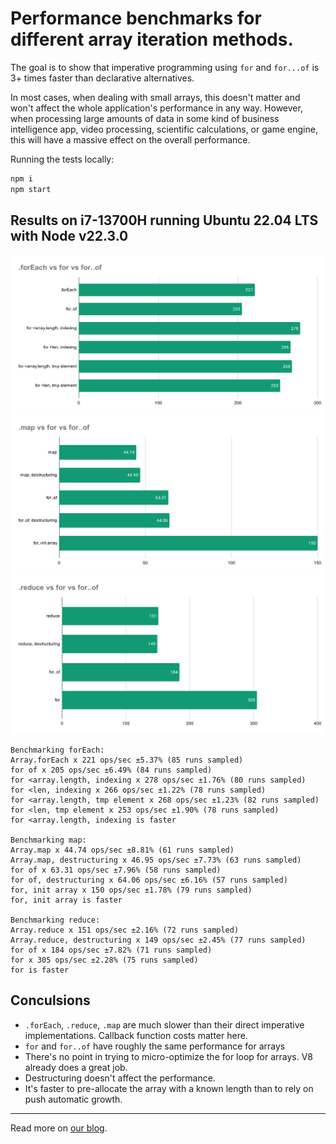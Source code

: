 # Performance benchmarks for different array iteration methods.

The goal is to show that imperative programming using `for` and `for...of` is 3+ times faster than declarative alternatives.

In most cases, when dealing with small arrays, this doesn't matter and won't affect the whole application's performance in any way. However, when processing large amounts of data in some kind of business intelligence app, video processing, scientific calculations, or game engine, this will have a massive effect on the overall performance.

Running the tests locally:

```bash
npm i
npm start
```

## Results on i7-13700H running Ubuntu 22.04 LTS with Node v22.3.0

![forEach vs for vs for..of](results/forEach.svg)
![map vs for vs for..of](results/map.svg)
![reduce vs for vs for..of](results/reduce.svg)

```
Benchmarking forEach:
Array.forEach x 221 ops/sec ±5.37% (85 runs sampled)
for of x 205 ops/sec ±6.49% (84 runs sampled)
for <array.length, indexing x 278 ops/sec ±1.76% (80 runs sampled)
for <len, indexing x 266 ops/sec ±1.22% (78 runs sampled)
for <array.length, tmp element x 268 ops/sec ±1.23% (82 runs sampled)
for <len, tmp element x 253 ops/sec ±1.90% (78 runs sampled)
for <array.length, indexing is faster

Benchmarking map:
Array.map x 44.74 ops/sec ±8.81% (61 runs sampled)
Array.map, destructuring x 46.95 ops/sec ±7.73% (63 runs sampled)
for of x 63.31 ops/sec ±7.96% (58 runs sampled)
for of, destructuring x 64.06 ops/sec ±6.16% (57 runs sampled)
for, init array x 150 ops/sec ±1.78% (79 runs sampled)
for, init array is faster

Benchmarking reduce:
Array.reduce x 151 ops/sec ±2.16% (72 runs sampled)
Array.reduce, destructuring x 149 ops/sec ±2.45% (77 runs sampled)
for of x 184 ops/sec ±7.82% (71 runs sampled)
for x 305 ops/sec ±2.28% (75 runs sampled)
for is faster
```

## Conculsions

- `.forEach`, `.reduce`, `.map` are much slower than their direct imperative implementations. Callback function costs matter here.
- `for` and `for..of` have roughly the same performance for arrays
- There's no point in trying to micro-optimize the for loop for arrays. V8 already does a great job.
- Destructuring doesn't affect the performance.
- It's faster to pre-allocate the array with a known length than to rely on push automatic growth.

---

Read more on [our blog](https://leanylabs.com/blog/js-forEach-map-reduce-vs-for-for_of/).
